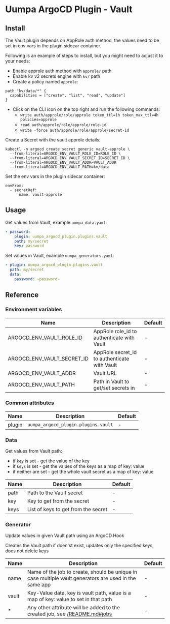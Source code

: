 # Uumpa ArgoCD Plugin - Vault

## Install

The Vault plugin depends on AppRole auth method, the values need to be set in env vars in the plugin sidecar container.

Following is an example of steps to install, but you might need to adjust it to your needs:

* Enable approle auth method with `approle/` path
* Enable kv v2 secrets engine with `kv/` path
* Create a policy named `approle`:
```
path "kv/data/*" {
  capabilities = ["create", "list", "read", "update"]
}
```
* Click on the CLI icon on the top right and run the following commands:
  * `write auth/approle/role/approle token_ttl=1h token_max_ttl=4h policies=approle`
  * `read auth/approle/role/approle/role-id`
  * `write -force auth/approle/role/approle/secret-id`

Create a Secret with the vault approle details:

```
kubectl -n argocd create secret generic vault-approle \
  --from-literal=ARGOCD_ENV_VAULT_ROLE_ID=ROLE_ID \
  --from-literal=ARGOCD_ENV_VAULT_SECRET_ID=SECRET_ID \
  --from-literal=ARGOCD_ENV_VAULT_ADDR=VAULT_ADDR
  --from-literal=ARGOCD_ENV_VAULT_PATH=kv/data
```

Set the env vars in the plugin sidecar container:

```
envFrom:
  - secretRef:
      name: vault-approle
```

## Usage

Get values from Vault, example `uumpa_data.yaml`:

```yaml
- password:
    plugin: uumpa_argocd_plugin.plugins.vault
    path: my/secret
    key: password
```

Set values in Vault, example `uumpa_generators.yaml`:

```yaml
- plugin: uumpa_argocd_plugin.plugins.vault
  path: my/secret
  data:
    password: ~password~
```

## Reference

### Environment variables

| Name                       | Description                                  | Default |
|----------------------------|----------------------------------------------|---------|
| ARGOCD_ENV_VAULT_ROLE_ID   | AppRole role_id to authenticate with Vault   | -       |
| ARGOCD_ENV_VAULT_SECRET_ID | AppRole secret_id to authenticate with Vault | -       |
| ARGOCD_ENV_VAULT_ADDR      | Vault URL                                    | -       |
| ARGOCD_ENV_VAULT_PATH      | Path in Vault to get/set secrets in          | -       |

### Common attributes

| Name   | Description                         | Default |
|--------|-------------------------------------|---------|
| plugin | `uumpa_argocd_plugin.plugins.vault` | -       |

### Data

Get values from Vault path:

* if `key` is set - get the value of the key
* if `keys` is set - get the values of the keys as a map of key: value
* if neither are set - get the whole vault secret as a map of key: value

| Name | Description                         | Default               |
|------|-------------------------------------|-----------------------|
| path | Path to the Vault secret            | -                     |
| key  | Key to get from the secret          | -                     |
| keys | List of keys to get from the secret | -                     |

### Generator

Update values in given Vault path using an ArgoCD Hook

Creates the Vault path if doen'st exist, updates only the specified keys, does not delete keys

| Name  | Description                                                                                                                                          | Default |
|-------|------------------------------------------------------------------------------------------------------------------------------------------------------|---------|
| name  | Name of the job to create, should be unique in case multiple vault generators are used in the same app                                               | -       |
| vault | Key-Value data, key is vault path, value is a map of key: value to set in that path                                                                  | -       |
| *     | Any other attribute will be added to the created job, see [/README.md#jobs](https://github.com/OriHoch/uumpa-argocd-plugin/blob/main/README.md#jobs) | -       |
